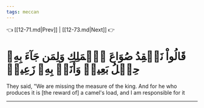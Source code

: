 ```yaml
---
tags: meccan
---
```


👈 [[12-71.md|Prev]] | [[12-73.md|Next]] 👉

# قَالُواْ نَفۡقِدُ صُوَاعَ ٱلۡمَلِكِ وَلِمَن جَآءَ بِهِۦ حِمۡلُ بَعِيرٖ وَأَنَا۠ بِهِۦ زَعِيمٞ

They said, "We are missing the measure of the king. And for he who produces it is [the reward of] a camel's load, and I am responsible for it

---

